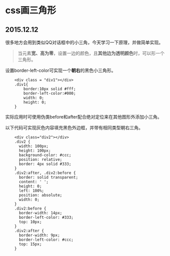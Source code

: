 # css画三角形
## 2015.12.12

很多地方会用到类似QQ对话框中的小三角，今天学习一下原理，并做简单实现。

> 当元素**宽、高为零**，设置一边的颜色，且**其他边为透明颜色**时，可以形一个三角形。

设置border-left-color可实现一个**朝右**的黑色小三角形。

		<div class = "div1"></div>
		.div1{
			border:10px solid #fff;
			border-left-color:#000; 
			width: 0;
			height: 0;
		}

实际应用时可使用伪类before和after配合绝对定位来在其他图形外添加小三角。

以下代码可实现灰色内容填充黑色外边框，并带有相同类型朝右三角。

		<div class="div2"></div>
		.div2 {
		  width: 100px;
		  height: 100px;
		  background-color: #ccc;
		  position: relative;
		  border: 4px solid #333;
		} 
		.div2:after, .div2:before {
		  border: solid transparent;
		  content: ' ';
		  height: 0;
		  left: 100%;
		  position: absolute;
		  width: 0;
		} 
		.div2:before {
		  border-width: 14px;
		  border-left-color: #333;
		  top: 10px;
		}
		.div2:after {
		  border-width: 9px;
		  border-left-color: #ccc;
		  top: 15px;
		}
